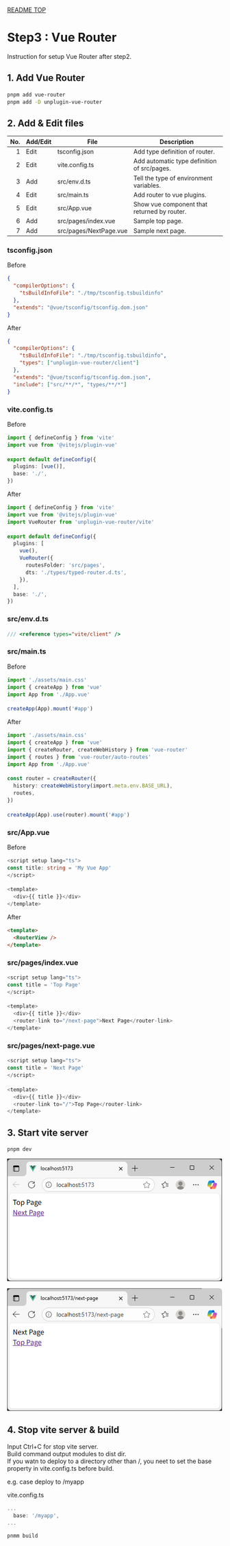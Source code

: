 [README TOP](./README.md)

# Step3 : Vue Router

Instruction for setup Vue Router after step2.

## 1. Add Vue Router

```sh
pnpm add vue-router
pnpm add -D unplugin-vue-router
```

## 2. Add & Edit files

| No. | Add/Edit | File                   | Description                                 |
| --: | -------- | ---------------------- | ------------------------------------------- |
|   1 | Edit     | tsconfig.json          | Add type definition of router.              |
|   2 | Edit     | vite.config.ts         | Add automatic type definition of src/pages. |
|   3 | Add      | src/env.d.ts           | Tell the type of environment variables.     |
|   4 | Edit     | src/main.ts            | Add router to vue plugins.                  |
|   5 | Edit     | src/App.vue            | Show vue component that returned by router. |
|   6 | Add      | src/pages/index.vue    | Sample top page.                            |
|   7 | Add      | src/pages/NextPage.vue | Sample next page.                           |

### tsconfig.json

Before

```json
{
  "compilerOptions": {
    "tsBuildInfoFile": "./tmp/tsconfig.tsbuildinfo"
  },
  "extends": "@vue/tsconfig/tsconfig.dom.json"
}
```

After

```json
{
  "compilerOptions": {
    "tsBuildInfoFile": "./tmp/tsconfig.tsbuildinfo",
    "types": ["unplugin-vue-router/client"]
  },
  "extends": "@vue/tsconfig/tsconfig.dom.json",
  "include": ["src/**/*", "types/**/*"]
}
```

### vite.config.ts

Before

```ts
import { defineConfig } from 'vite'
import vue from '@vitejs/plugin-vue'

export default defineConfig({
  plugins: [vue()],
  base: './',
})
```

After

```ts
import { defineConfig } from 'vite'
import vue from '@vitejs/plugin-vue'
import VueRouter from 'unplugin-vue-router/vite'

export default defineConfig({
  plugins: [
    vue(),
    VueRouter({
      routesFolder: 'src/pages',
      dts: './types/typed-router.d.ts',
    }),
  ],
  base: './',
})
```

### src/env.d.ts

```ts
/// <reference types="vite/client" />
```

### src/main.ts

Before

```ts
import './assets/main.css'
import { createApp } from 'vue'
import App from './App.vue'

createApp(App).mount('#app')
```

After

```ts
import './assets/main.css'
import { createApp } from 'vue'
import { createRouter, createWebHistory } from 'vue-router'
import { routes } from 'vue-router/auto-routes'
import App from './App.vue'

const router = createRouter({
  history: createWebHistory(import.meta.env.BASE_URL),
  routes,
})

createApp(App).use(router).mount('#app')
```

### src/App.vue

Before

```ts
<script setup lang="ts">
const title: string = 'My Vue App'
</script>

<template>
  <div>{{ title }}</div>
</template>
```

After

```html
<template>
  <RouterView />
</template>
```

### src/pages/index.vue

```ts
<script setup lang="ts">
const title = 'Top Page'
</script>

<template>
  <div>{{ title }}</div>
  <router-link to="/next-page">Next Page</router-link>
</template>
```

### src/pages/next-page.vue

```ts
<script setup lang="ts">
const title = 'Next Page'
</script>

<template>
  <div>{{ title }}</div>
  <router-link to="/">Top Page</router-link>
</template>
```

## 3. Start vite server

```sh
pnpm dev
```

![alt text](./readme-images/step3-3-1.png)

![alt text](./readme-images/step3-3-2.png)

## 4. Stop vite server & build

Input Ctrl+C for stop vite server.  
Build command output modules to dist dir.  
If you watn to deploy to a directory other than /, you neet to set the base property in vite.config.ts before build.

e.g. case deploy to /myapp

vite.config.ts

```ts
...
  base: '/myapp',
...
```

```sh
pnmm build
```
